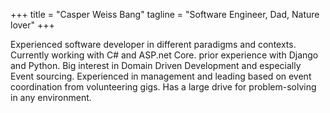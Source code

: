 +++
title = "Casper Weiss Bang"
tagline = "Software Engineer, Dad, Nature lover"
+++

Experienced software developer in different paradigms and contexts. Currently working with C# and ASP.net Core. prior experience with Django and Python. Big interest in Domain Driven Development and especially Event sourcing. Experienced in management and leading based on event coordination from volunteering gigs. Has a large drive for problem-solving in any environment.

